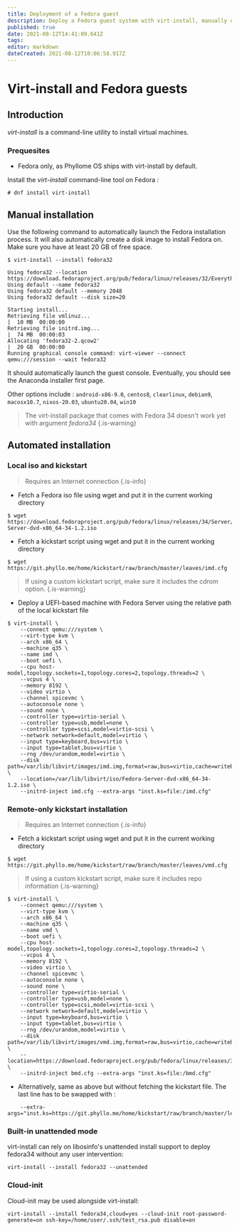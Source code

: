```yaml
---
title: Deployment of a Fedora guest
description: Deploy a Fedora guest system with virt-install, manually or automatically
published: true
date: 2021-08-12T14:41:09.641Z
tags: 
editor: markdown
dateCreated: 2021-08-12T10:06:58.917Z
---
```


# Virt-install and Fedora guests

## Introduction

*virt-install* is a command-line utility to install virtual machines. 

### Prequesites 

* Fedora only, as Phyllome OS ships with virt-install by default.

Install the *virt-install* command-line tool on Fedora :

```
# dnf install virt-install
```

## Manual installation

Use the following command to automatically launch the Fedora installation process. It will also automatically create a disk image to install Fedora on. Make sure you have at least 20 GB of free space.

```
$ virt-install --install fedora32

Using fedora32 --location https://download.fedoraproject.org/pub/fedora/linux/releases/32/Everything/x86_64/os
Using default --name fedora32
Using fedora32 default --memory 2048
Using fedora32 default --disk size=20

Starting install...
Retrieving file vmlinuz...                                                                             |  10 MB  00:00:00     
Retrieving file initrd.img...                                                                          |  74 MB  00:00:03     
Allocating 'fedora32-2.qcow2'                                                                          |  20 GB  00:00:00     
Running graphical console command: virt-viewer --connect qemu:///session --wait fedora32
```

It should automatically launch the guest console. Eventually, you should see the Anaconda installer first page.

Other options include : `android-x86-9.0`, `centos8`, `clearlinux`, `debian9`, `macosx10.7`, `nixos-20.03`, `ubuntu20.04`, `win10`

> The virt-install package that comes with Fedora 34 doesn't work yet with argument *fedora34*
{.is-warning}

## Automated installation 

### Local iso and kickstart

> Requires an Internet connection
{.is-info}

* Fetch a Fedora iso file using wget and put it in the current working directory

```
$ wget https://download.fedoraproject.org/pub/fedora/linux/releases/34/Server/x86_64/iso/Fedora-Server-dvd-x86_64-34-1.2.iso
```

* Fetch a kickstart script using wget and put it in the current working directory

```
$ wget https://git.phyllo.me/home/kickstart/raw/branch/master/leaves/imd.cfg 
```

> If using a custom kickstart script, make sure it includes the cdrom option.
{.is-warning}


* Deploy a UEFI-based machine with Fedora Server using the relative path of the local kickstart file

```
$ virt-install \
    --connect qemu:///system \
    --virt-type kvm \
    --arch x86_64 \
    --machine q35 \
    --name imd \
    --boot uefi \
    --cpu host-model,topology.sockets=1,topology.cores=2,topology.threads=2 \
    --vcpus 4 \
    --memory 8192 \
    --video virtio \
    --channel spicevmc \
    --autoconsole none \
    --sound none \
    --controller type=virtio-serial \
    --controller type=usb,model=none \
    --controller type=scsi,model=virtio-scsi \
    --network network=default,model=virtio \
    --input type=keyboard,bus=virtio \
    --input type=tablet,bus=virtio \
    --rng /dev/urandom,model=virtio \
    --disk path=/var/lib/libvirt/images/imd.img,format=raw,bus=virtio,cache=writeback,size=5 \
    --location=/var/lib/libvirt/iso/Fedora-Server-dvd-x86_64-34-1.2.iso \
    --initrd-inject imd.cfg --extra-args "inst.ks=file:/imd.cfg"
```
### Remote-only kickstart installation

> Requires an Internet connection
{.is-info}

* Fetch a kickstart script using wget and put it in the current working directory

```
$ wget https://git.phyllo.me/home/kickstart/raw/branch/master/leaves/vmd.cfg 
```

> If using a custom kickstart script, make sure it includes repo information
{.is-warning}

```
$ virt-install \
    --connect qemu:///system \
    --virt-type kvm \
    --arch x86_64 \
    --machine q35 \
    --name vmd \
    --boot uefi \
    --cpu host-model,topology.sockets=1,topology.cores=2,topology.threads=2 \
    --vcpus 4 \
    --memory 8192 \
    --video virtio \
    --channel spicevmc \
    --autoconsole none \
    --sound none \
    --controller type=virtio-serial \
    --controller type=usb,model=none \
    --controller type=scsi,model=virtio-scsi \
    --network network=default,model=virtio \
    --input type=keyboard,bus=virtio \
    --input type=tablet,bus=virtio \
    --rng /dev/urandom,model=virtio \
    --disk path=/var/lib/libvirt/images/vmd.img,format=raw,bus=virtio,cache=writeback,size=5 \
    --location=https://download.fedoraproject.org/pub/fedora/linux/releases/34/Everything/x86_64/os/ \
    --initrd-inject bmd.cfg --extra-args "inst.ks=file:/bmd.cfg"
```

* Alternatively, same as above but without fetching the kickstart file. The last line has to be swapped with : 
``` 
    --extra-args="inst.ks=https://git.phyllo.me/home/kickstart/raw/branch/master/leaves/vmd.cfg"
```

### Built-in unattended mode

virt-install can rely on libosinfo's unattended install support to deploy fedora34 without any user intervention:

`virt-install --install fedora32 --unattended`

### Cloud-init

Cloud-init may be used alongside virt-install:

`virt-install --install fedora34,cloud=yes --cloud-init root-password-generate=on ssh-key=/home/user/.ssh/test_rsa.pub disable=on`
